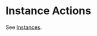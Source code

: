<meta name="robots" content="noindex">

# Instance Actions

See [Instances](elastigroup/tutorials/elastigroup-actions-menu/elastigroup-overview?id=instances).
